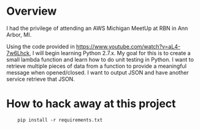 # Overview
I had the privilege of attending an AWS Michigan MeetUp at RBN in Ann Arbor, MI.

Using the code provided in https://www.youtube.com/watch?v=aL4-7w6Lhck, I will begin learning Python 2.7.x. My goal for this is to create a small lambda function and learn how to do unit testing in Python. I want to retrieve multiple pieces of data from a function to provide a meaningful message when opened/closed. I want to output JSON and have another service retrieve that JSON.

# How to hack away at this project

        pip install -r requirements.txt

